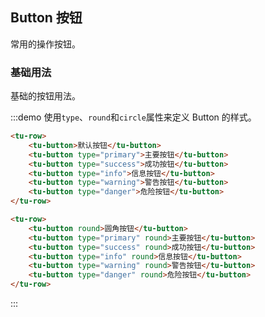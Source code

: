 ## Button 按钮

常用的操作按钮。

### 基础用法

基础的按钮用法。

:::demo 使用`type`、`round`和`circle`属性来定义 Button 的样式。

```html
<tu-row>
	<tu-button>默认按钮</tu-button>
	<tu-button type="primary">主要按钮</tu-button>
	<tu-button type="success">成功按钮</tu-button>
	<tu-button type="info">信息按钮</tu-button>
	<tu-button type="warning">警告按钮</tu-button>
	<tu-button type="danger">危险按钮</tu-button>
</tu-row>

<tu-row>
	<tu-button round>圆角按钮</tu-button>
	<tu-button type="primary" round>主要按钮</tu-button>
	<tu-button type="success" round>成功按钮</tu-button>
	<tu-button type="info" round>信息按钮</tu-button>
	<tu-button type="warning" round>警告按钮</tu-button>
	<tu-button type="danger" round>危险按钮</tu-button>
</tu-row>
```

:::
